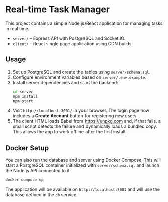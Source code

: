 # Real-time Task Manager

This project contains a simple Node.js/React application for managing tasks in real time.

- `server/` – Express API with PostgreSQL and Socket.IO.
- `client/` – React single page application using CDN builds.

## Usage

1. Set up PostgreSQL and create the tables using `server/schema.sql`.
2. Configure environment variables based on `server/.env.example`.
3. Install server dependencies and start the backend:
   ```bash
   cd server
   npm install
   npm start
   ```
4. Visit `http://localhost:3001/` in your browser. The login page now includes
   a **Create Account** button for registering new users.
5. The client HTML loads Babel from https://unpkg.com and, if that fails, a
   small script detects the failure and dynamically loads a bundled copy. This
   allows the app to work offline after the first install.

## Docker Setup

You can also run the database and server using Docker Compose. This will start a
PostgreSQL container initialized with `server/schema.sql` and launch the Node.js
API connected to it.

```bash
docker-compose up
```

The application will be available on `http://localhost:3001` and will use the database
defined in the `db` service.
